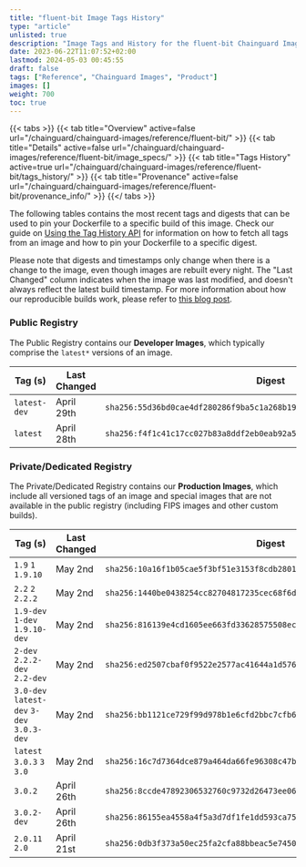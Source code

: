 ```yaml
---
title: "fluent-bit Image Tags History"
type: "article"
unlisted: true
description: "Image Tags and History for the fluent-bit Chainguard Image"
date: 2023-06-22T11:07:52+02:00
lastmod: 2024-05-03 00:45:55
draft: false
tags: ["Reference", "Chainguard Images", "Product"]
images: []
weight: 700
toc: true
---
```


{{< tabs >}}
{{< tab title="Overview" active=false url="/chainguard/chainguard-images/reference/fluent-bit/" >}}
{{< tab title="Details" active=false url="/chainguard/chainguard-images/reference/fluent-bit/image_specs/" >}}
{{< tab title="Tags History" active=true url="/chainguard/chainguard-images/reference/fluent-bit/tags_history/" >}}
{{< tab title="Provenance" active=false url="/chainguard/chainguard-images/reference/fluent-bit/provenance_info/" >}}
{{</ tabs >}}

The following tables contains the most recent tags and digests that can be used to pin your Dockerfile to a specific build of this image. Check our guide on [Using the Tag History API](/chainguard/chainguard-images/using-the-tag-history-api/) for information on how to fetch all tags from an image and how to pin your Dockerfile to a specific digest.

Please note that digests and timestamps only change when there is a change to the image, even though images are rebuilt every night. The "Last Changed" column indicates when the image was last modified, and doesn't always reflect the latest build timestamp. For more information about how our reproducible builds work, please refer to [this blog post](https://www.chainguard.dev/unchained/reproducing-chainguards-reproducible-image-builds).

### Public Registry
The Public Registry contains our **Developer Images**, which typically comprise the `latest*` versions of an image.

| Tag (s)       | Last Changed | Digest                                                                    |
|---------------|--------------|---------------------------------------------------------------------------|
|  `latest-dev` | April 29th   | `sha256:55d36bd0cae4df280286f9ba5c1a268b193cbb4d98e586366227b1c06ea29ecd` |
|  `latest`     | April 28th   | `sha256:f4f1c41c17cc027b83a8ddf2eb0eab92a5691954ae16acdc4df6069e68552b74` |


### Private/Dedicated Registry
The Private/Dedicated Registry contains our **Production Images**, which include all versioned tags of an image and special images that are not available in the public registry (including FIPS images and other custom builds).

| Tag (s)                                     | Last Changed | Digest                                                                    |
|---------------------------------------------|--------------|---------------------------------------------------------------------------|
|  `1.9` `1` `1.9.10`                         | May 2nd      | `sha256:10a16f1b05cae5f3bf51e3153f8cdb28015ae2c2ce0a957264b910e2f865c4ba` |
|  `2.2` `2` `2.2.2`                          | May 2nd      | `sha256:1440be0438254cc82704817235cec68f6d916c1e68401a03e54c1dc4601dbd75` |
|  `1.9-dev` `1-dev` `1.9.10-dev`             | May 2nd      | `sha256:816139e4cd1605ee663fd33628575508ec9fc30e094159c7e283abfcec274a02` |
|  `2-dev` `2.2.2-dev` `2.2-dev`              | May 2nd      | `sha256:ed2507cbaf0f9522e2577ac41644a1d576784734d41b79b973c2ca04ed8dbc5d` |
|  `3.0-dev` `latest-dev` `3-dev` `3.0.3-dev` | May 2nd      | `sha256:bb1121ce729f99d978b1e6cfd2bbc7cfb6f81546929446cc0680bd3343ec7dcd` |
|  `latest` `3.0.3` `3` `3.0`                 | May 2nd      | `sha256:16c7d7364dce879a464da66fe96308c47bc9ea1fd2697f4d091918bd9f4ea427` |
|  `3.0.2`                                    | April 26th   | `sha256:8ccde47892306532760c9732d26473ee0662a05b67293226bd340172f17d35f8` |
|  `3.0.2-dev`                                | April 26th   | `sha256:86155ea4558a4f5a3d7df1fe1dd593ca75a324f6630fc295b6e978cf6e96b639` |
|  `2.0.11` `2.0`                             | April 21st   | `sha256:0db3f373a50ec25fa2cfa88bbeac5e74503b5121dd8ff5b82696cb2cedcc69ab` |

